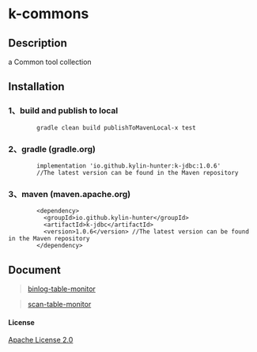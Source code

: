 # k-commons

## Description

a Common tool collection


## Installation

### 1、build and publish to local

```
        gradle clean build publishToMavenLocal-x test
```

### 2、gradle (gradle.org)

```
        implementation 'io.github.kylin-hunter:k-jdbc:1.0.6' 
        //The latest version can be found in the Maven repository 

```

### 3、maven (maven.apache.org)

```
        <dependency>
          <groupId>io.github.kylin-hunter</groupId>
          <artifactId>k-jdbc</artifactId>
          <version>1.0.6</version> //The latest version can be found in the Maven repository
        </dependency>

```

## Document

> [binlog-table-monitor](doc/binlog-table-monitor/binlog-table-monitor-en.md)
 
> [scan-table-monitor](doc/scan-table-monitor/scan-table-monitor-en.md)

#### License

[Apache License 2.0](https://www.apache.org/licenses/LICENSE-2.0)
